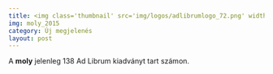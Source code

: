 ```yaml
---
title: <img class='thumbnail' src='img/logos/adlibrumlogo_72.png' width='100px' />moly.hu
img: moly_2015
category: Új megjelenés
layout: post
---
```

A <strong>moly</strong> jelenleg 138 Ad Librum kiadványt tart számon. 

